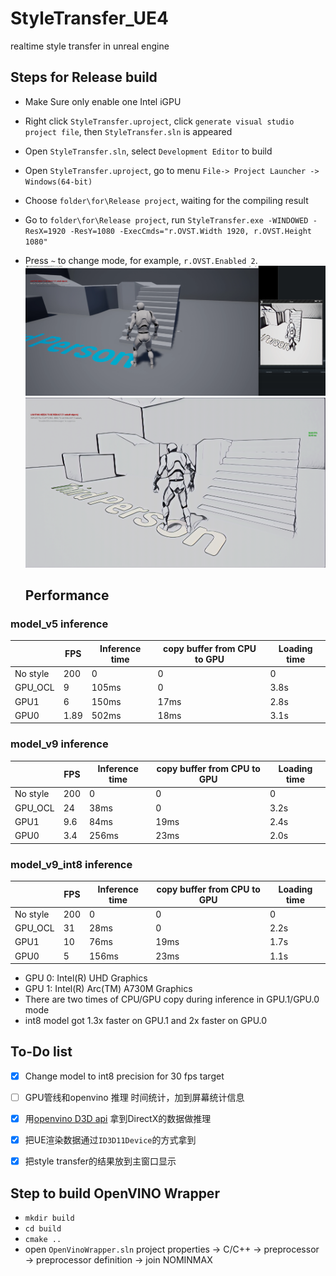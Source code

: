 # StyleTransfer_UE4
realtime style transfer in unreal engine

## Steps for Release build 

* Make Sure only enable one Intel iGPU 

* Right click `StyleTransfer.uproject`, click `generate visual studio project file`, then `StyleTransfer.sln` is appeared

* Open `StyleTransfer.sln`, select `Development Editor` to build

* Open `StyleTransfer.uproject`, go to menu `File-> Project Launcher -> Windows(64-bit)`

* Choose `folder\for\Release project`, waiting for the compiling result

* Go to `folder\for\Release project`, run `StyleTransfer.exe -WINDOWED -ResX=1920 -ResY=1080 -ExecCmds="r.OVST.Width 1920, r.OVST.Height 1080"`

* Press `~` to change mode, for example, `r.OVST.Enabled 2`.  
  ![Result mode1](doc/result_mode1.png)
  ![Result mode2](doc/result_mode2.png)

  ## Performance

### model_v5 inference

|          | FPS  | Inference time |  copy buffer from CPU to GPU| Loading time |
|----------|------|----------------|---------------|               -------------|
| No style | 200  | 0              |  0            |               0            |
| GPU_OCL  | 9    | 105ms          |  0            |               3.8s         |
| GPU1     | 6    | 150ms          |  17ms         |               2.8s         |
| GPU0     | 1.89 | 502ms          |  18ms            |            3.1s         |

### model_v9 inference
|          | FPS  | Inference time |  copy buffer from CPU to GPU | Loading time |
|----------|------|----------------|---------------|                -------------|
| No style | 200  | 0              |  0            |                0            |
| GPU_OCL  | 24   | 38ms           |  0            |                3.2s         |
| GPU1     | 9.6   | 84ms          |  19ms         |                2.4s         |
| GPU0     | 3.4 | 256ms           |  23ms           |              2.0s         |

### model_v9_int8 inference

|          | FPS  | Inference time |  copy buffer from CPU to GPU |   Loading time |
|----------|------|----------------|---------------|                  -------------|
| No style | 200  | 0              |  0            |                  0            |
| GPU_OCL  | 31    | 28ms          |  0            |                  2.2s         |
| GPU1     | 10   | 76ms           |  19ms         |                  1.7s         |
| GPU0     | 5 | 156ms             |  23ms           |                1.1s         |

* GPU 0: Intel(R) UHD Graphics
* GPU 1: Intel(R) Arc(TM) A730M Graphics
* There are two times of CPU/GPU copy during inference in GPU.1/GPU.0 mode
* int8 model got 1.3x faster on GPU.1 and 2x faster on GPU.0  

## To-Do list
  - [x] Change model to int8 precision for 30 fps target
  - [ ] GPU管线和openvino 推理 时间统计，加到屏幕统计信息 
  - [x] 用[openvino D3D api](https://docs.openvino.ai/2021.4/classInferenceEngine_1_1gpu_1_1D3DBufferBlob.html) 拿到DirectX的数据做推理
  - [x] 把UE渲染数据通过`ID3D11Device`的方式拿到
  - [x] 把style transfer的结果放到主窗口显示 
  

## Step to build OpenVINO Wrapper
* `mkdir build`
*  `cd build`
* `cmake ..`
* open `OpenVinoWrapper.sln` project properties -> C/C++ -> preprocessor -> preprocessor definition -> join NOMINMAX
